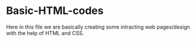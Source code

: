 # Basic-HTML-codes
Here in this file we are basically creating some intracting web pages/design with the help of HTML and CSS.
